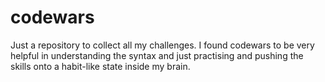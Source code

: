 # codewars

Just a repository to collect all my challenges. I found codewars to be very helpful in understanding the syntax and just practising and pushing the skills onto a habit-like state inside my brain. 
